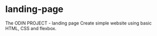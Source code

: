 # landing-page

The ODIN PROJECT - landing page
Create simple website using basic HTML, CSS and flexbox.